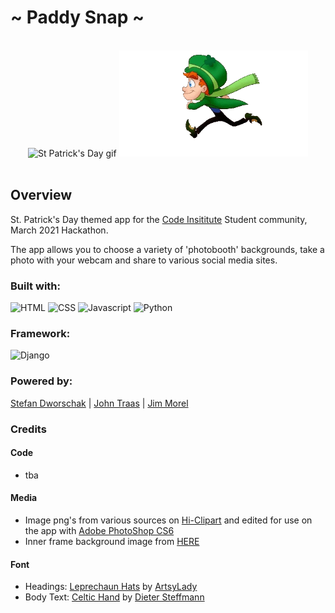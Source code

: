# ~ Paddy Snap ~

<br>
<div align="center"; display=flex;>
<img width="30%" src="https://starwarsanon.files.wordpress.com/2016/09/leprechaun-gold-pot-88489.gif" alt="St Patrick's Day gif"/>
<img width="60%" src="static/img/run-reverse.gif" alt="St Patrick's Day gif"/>
</div>
<br>

## Overview

St. Patrick's Day themed app for the [Code Insititute](https://codeinstitute.net/) Student community,  March 2021 Hackathon.

The app allows you to choose a variety of 'photobooth' backgrounds, take a photo with your webcam and share to various social media sites.

### Built with:

![HTML](https://img.shields.io/static/v1?label=HTML&message=5&color=E34F26&style=for-the-badge&logo=html5)
![CSS](https://img.shields.io/static/v1?label=CSS&message=3&color=1572B6&style=for-the-badge&logo=css3)
![Javascript](https://img.shields.io/static/v1?label=JavaScript&message=ES8&style=for-the-badge&color=F7DF1E&logo=JavaScript)
![Python](https://img.shields.io/static/v1?label=Python&style=for-the-badge&message=3&color=3776AB&logo=PYTHON)

### Framework:

![Django](https://img.shields.io/static/v1?label=Django&style=for-the-badge&message=3.1&color=092E20&logo=django)

### Powered by:

[Stefan Dworschak](https://github.com/stefdworschak) | [John Traas](https://github.com/Jays-T) | [Jim Morel](https://github.com/JimLynx)

### Credits

#### Code

- tba

#### Media

- Image png's from various sources on [Hi-Clipart](https://www.hiclipart.com/) and edited for use on the app with [Adobe PhotoShop CS6](https://www.adobe.com/ie/products/photoshop.html)
- Inner frame background image from [HERE](https://gallery.yopriceville.com/Backgrounds/St_Patricks_Day_Shamrock_Background#.YETMnmj7SUk)

#### Font

- Headings: [Leprechaun Hats](https://see.fontimg.com/api/renderfont4/vLy/eyJyIjoiZnMiLCJoIjo5NSwidyI6MTAwMCwiZnMiOjk1LCJmZ2MiOiIjMDAwMDAwIiwiYmdjIjoiI0ZGRkZGRiIsInQiOjF9/TGVwcmVjaGF1biBIYXRz/leprechaun-hats.png) by [ArtsyLady](https://www.fontspace.com/artsylady)
- Body Text: [Celtic Hand](https://www.1001freefonts.com/celtic-hand.font) by [Dieter Steffmann](http://moorstation.org/typoasis/designers/steffmann/index.htm)
